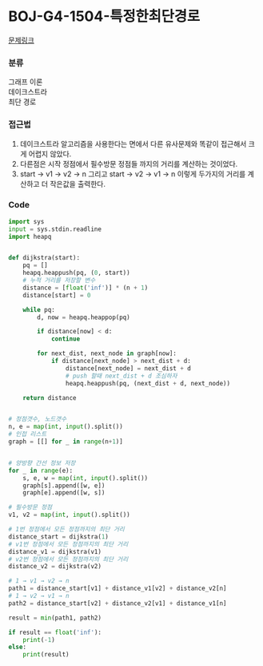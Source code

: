 # BOJ-G4-1504-특정한최단경로

[문제링크](https://www.acmicpc.net/problem/1504)

### 분류

그래프 이론<br>
데이크스트라<br>
최단 경로

### 접근법

1. 데이크스트라 알고리즘을 사용한다는 면에서 다른 유사문제와 똑같이 접근해서 크게 어렵지 않았다.
2. 다른점은 시작 정점에서 필수방문 정점들 까지의 거리를 계산하는 것이었다.
3. start -> v1 -> v2 -> n 그리고 start -> v2 -> v1 -> n 이렇게 두가지의 거리를 계산하고 더 작은값을 출력한다.

### Code

```python
import sys
input = sys.stdin.readline
import heapq


def dijkstra(start):
    pq = []
    heapq.heappush(pq, (0, start))
    # 누적 거리를 저장할 변수
    distance = [float('inf')] * (n + 1)
    distance[start] = 0

    while pq:
        d, now = heapq.heappop(pq)

        if distance[now] < d:
            continue

        for next_dist, next_node in graph[now]:
            if distance[next_node] > next_dist + d:
                distance[next_node] = next_dist + d
                # push 할때 next_dist + d 조심하자
                heapq.heappush(pq, (next_dist + d, next_node))

    return distance


# 정점갯수, 노드갯수
n, e = map(int, input().split())
# 인접 리스트
graph = [[] for _ in range(n+1)]


# 양방향 간선 정보 저장
for _ in range(e):
    s, e, w = map(int, input().split())
    graph[s].append([w, e])
    graph[e].append([w, s])

# 필수방문 정점
v1, v2 = map(int, input().split())

# 1번 정점에서 모든 정점까지의 최단 거리
distance_start = dijkstra(1)
# v1번 정점에서 모든 정점까지의 최단 거리
distance_v1 = dijkstra(v1)
# v2번 정점에서 모든 정점까지의 최단 거리
distance_v2 = dijkstra(v2)

# 1 → v1 → v2 → n
path1 = distance_start[v1] + distance_v1[v2] + distance_v2[n]
# 1 → v2 → v1 → n
path2 = distance_start[v2] + distance_v2[v1] + distance_v1[n]

result = min(path1, path2)

if result == float('inf'):
    print(-1)
else:
    print(result)
```

